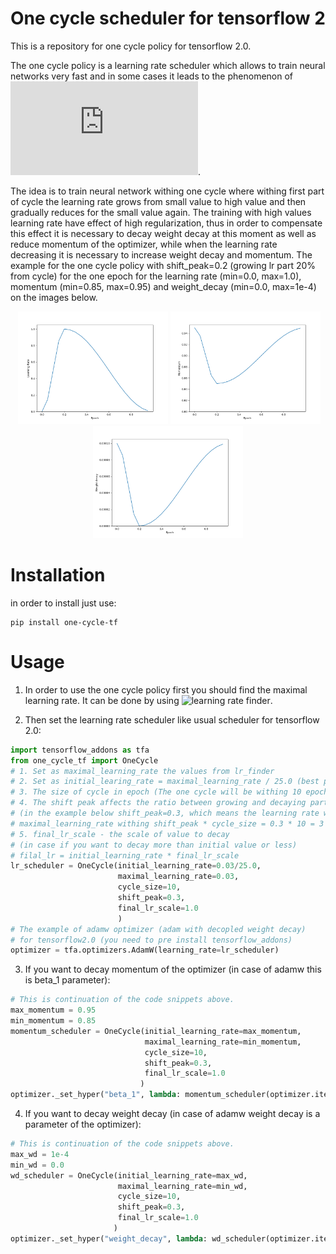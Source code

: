 # One cycle scheduler for tensorflow 2

This is a repository for one cycle policy for tensorflow 2.0.

The one cycle policy is a learning rate scheduler which allows to train neural networks very fast and in some cases it leads to the phenomenon of ![super convergence](https://arxiv.org/pdf/1708.07120.pdf).

The idea is to train neural network withing one cycle where withing first part of cycle the learning rate grows from small value to high value and then gradually reduces for the small value again. The training with high values learning rate have effect of high regularization, thus in order to compensate this effect it is necessary to decay weight decay at this moment as well as reduce momentum of the optimizer, while when the learning rate decreasing it is necessary to increase weight decay and momentum. The example for the one cycle policy with shift_peak=0.2 (growing lr part 20% from cycle) for the one epoch for the learning rate (min=0.0, max=1.0), momentum (min=0.85, max=0.95) and weight_decay (min=0.0, max=1e-4) on the images below.
<p align="center">
 <img src="https://github.com/Dtananaev/one_cycle_scheduler_tf/blob/main/images/one_cycle.png" width="240"/>
  <img src="https://github.com/Dtananaev/one_cycle_scheduler_tf/blob/main/images/one_cycle_momentum.png" width="240"/>
   <img src="https://github.com/Dtananaev/one_cycle_scheduler_tf/blob/main/images/one_cycle_wd.png" width="240"/>
</p>

# Installation

in order to install just use:
```
pip install one-cycle-tf
```

# Usage

1. In order to use the one cycle policy first you should find the maximal learning rate. It can be done by using  ![learning rate finder](https://github.com/surmenok/keras_lr_finder).

2. Then set the learning rate scheduler like usual scheduler for tensorflow 2.0:

```python
import tensorflow_addons as tfa
from one_cycle_tf import OneCycle
# 1. Set as maximal_learning_rate the values from lr_finder
# 2. Set as initial_learing_rate = maximal_learning_rate / 25.0 (best practice from fast AI)
# 3. The size of cycle in epoch (The one cycle will be withing 10 epoch in example below)
# 4. The shift peak affects the ratio between growing and decaying part of learning rate
# (in the example below shift_peak=0.3, which means the learning rate will grow to 
# maximal_learning_rate withing shift_peak * cycle_size = 0.3 * 10 = 3 epoch)
# 5. final_lr_scale - the scale of value to decay
# (in case if you want to decay more than initial value or less) 
# filal_lr = initial_learning_rate * final_lr_scale
lr_scheduler = OneCycle(initial_learning_rate=0.03/25.0,
                        maximal_learning_rate=0.03,
                        cycle_size=10, 
                        shift_peak=0.3,
                        final_lr_scale=1.0
                        )
# The example of adamw optimizer (adam with decopled weight decay)
# for tensorflow2.0 (you need to pre install tensorflow_addons)
optimizer = tfa.optimizers.AdamW(learning_rate=lr_scheduler)
```
3. If you want to decay momentum of the optimizer (in case of adamw this is beta_1 parameter): 
```python
# This is continuation of the code snippets above.
max_momentum = 0.95
min_momentum = 0.85
momentum_scheduler = OneCycle(initial_learning_rate=max_momentum,
                              maximal_learning_rate=min_momentum,
                              cycle_size=10,
                              shift_peak=0.3,
                              final_lr_scale=1.0
                             )
optimizer._set_hyper("beta_1", lambda: momentum_scheduler(optimizer.iterations))
```
4. If you want to decay weight decay (in case of adamw weight decay is a parameter of the optimizer):

```python
# This is continuation of the code snippets above.
max_wd = 1e-4
min_wd = 0.0
wd_scheduler = OneCycle(initial_learning_rate=max_wd,
                        maximal_learning_rate=min_wd,
                        cycle_size=10, 
                        shift_peak=0.3,
                        final_lr_scale=1.0
                       )
optimizer._set_hyper("weight_decay", lambda: wd_scheduler(optimizer.iterations))
```